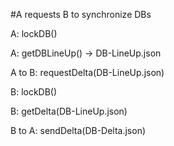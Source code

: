 #A requests B to synchronize DBs

A: lockDB()

A: getDBLineUp() -> DB-LineUp.json

A to B: requestDelta(DB-LineUp.json)

B: lockDB()

B: getDelta(DB-LineUp.json) 

B to A: sendDelta(DB-Delta.json)
